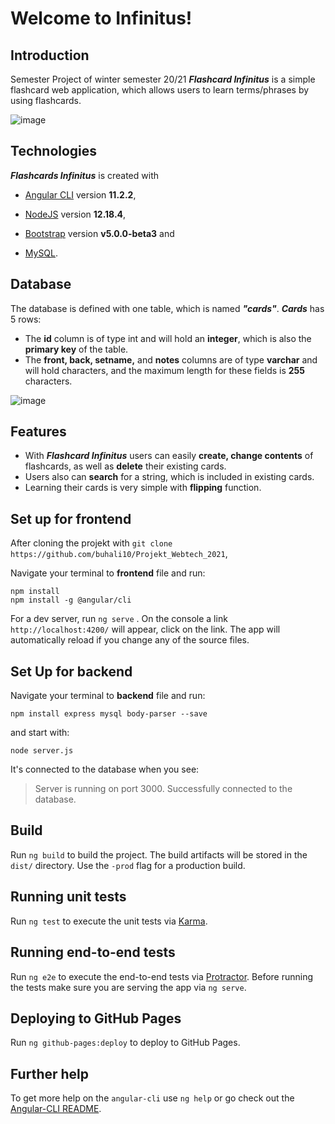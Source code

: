 # Welcome to Infinitus!

## Introduction 
Semester Project of winter semester 20/21 ***Flashcard Infinitus*** is a simple flashcard web application, which allows users to learn terms/phrases by using flashcards.

![image](https://user-images.githubusercontent.com/57114344/114031556-c9dc7600-987b-11eb-8765-c4b9f78c1de7.png)

## Technologies
 ***Flashcards Infinitus*** is created with 

 - [Angular CLI](https://github.com/angular/angular-cli) version **11.2.2**,
  
 - [NodeJS](https://github.com/nodejs/node) version **12.18.4**,
 - [Bootstrap](https://getbootstrap.com) version **v5.0.0-beta3** and
 - [MySQL](https://www.mysql.com).

## Database
The database is defined with one table, which is named ***"cards"***. ***Cards*** has 5 rows: 
- The **id** column is of type int and will hold an **integer**, which is also the **primary key** of the table.
- The **front, back, setname,** and **notes** columns are of type **varchar** and will hold characters, and the maximum length for these fields is **255** characters.

![image](https://user-images.githubusercontent.com/57114344/114033902-fb564100-987d-11eb-82bd-c5e6891a9f13.png)


## Features

 - With ***Flashcard Infinitus*** users can easily **create, change contents** of flashcards, as well as **delete** their existing cards. 
 - Users also can **search** for a string, which is included in existing cards.
 - Learning their cards is very simple with **flipping** function.

## Set up for frontend

After cloning the projekt with `git clone https://github.com/buhali10/Projekt_Webtech_2021`,

Navigate your terminal to **frontend** file  and run: 

    npm install 
    npm install -g @angular/cli


For a dev server, run `ng serve` . On the console a link `http://localhost:4200/` will appear, click on the link. The app will automatically reload if you change any of the source files.

## Set Up for backend
Navigate your terminal to **backend** file  and run: 

    npm install express mysql body-parser --save

and start with: 

    node server.js

It's connected to the database when you see: 

> Server is running on port 3000. 
> Successfully connected to the database.



## Build
Run `ng build` to build the project. The build artifacts will be stored in the `dist/` directory. Use the `-prod` flag for a production build.

## Running unit tests

Run  `ng test`  to execute the unit tests via  [Karma](https://karma-runner.github.io/).

## [](https://github.com/jfreiheit/prog1#running-end-to-end-tests)Running end-to-end tests

Run  `ng e2e`  to execute the end-to-end tests via  [Protractor](http://www.protractortest.org/). Before running the tests make sure you are serving the app via  `ng serve`.

## [](https://github.com/jfreiheit/prog1#deploying-to-github-pages)Deploying to GitHub Pages

Run  `ng github-pages:deploy`  to deploy to GitHub Pages.

## [](https://github.com/jfreiheit/prog1#further-help)Further help

To get more help on the  `angular-cli`  use  `ng help`  or go check out the  [Angular-CLI README](https://github.com/angular/angular-cli/blob/master/README.md).

